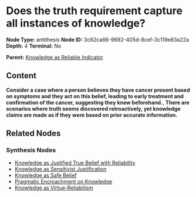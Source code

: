 # Does the truth requirement capture all instances of knowledge?

**Node Type:** antithesis
**Node ID:** 3c62ca66-9692-405d-8cef-3c119e83a22a
**Depth:** 4
**Terminal:** No

**Parent:** [Knowledge as Reliable Indicator](knowledge-as-reliable-indicator-synthesis-ab11a2a1-52e1-49a9-a7cc-e3f9c6c40703.md)

## Content

**Consider a case where a person believes they have cancer present based on symptoms and they act on this belief, leading to early treatment and confirmation of the cancer, suggesting they knew beforehand.**, **There are scenarios where truth seems discovered retroactively, yet knowledge claims are made as if they were based on prior accurate information.**

## Related Nodes

### Synthesis Nodes

- [Knowledge as Justified True Belief with Reliability](knowledge-as-justified-true-belief-with-reliability-synthesis-196d2d3b-7501-41f4-ab73-d3b4a97be459.md)
- [Knowledge as Sensitivist Justification](knowledge-as-sensitivist-justification-synthesis-957a76d9-180b-4035-9455-bbefa99d1abd.md)
- [Knowledge as Safe Belief](knowledge-as-safe-belief-synthesis-74e3c08a-3afb-4c15-8091-9f4ab08a373a.md)
- [Pragmatic Encroachment on Knowledge](pragmatic-encroachment-on-knowledge-synthesis-72c4517e-e1e1-4af7-9816-ecfc4a7c11de.md)
- [Knowledge as Virtue-Reliabilism](knowledge-as-virtue-reliabilism-synthesis-0892dd63-87a5-4e41-84d7-a9ed9a7ce719.md)
